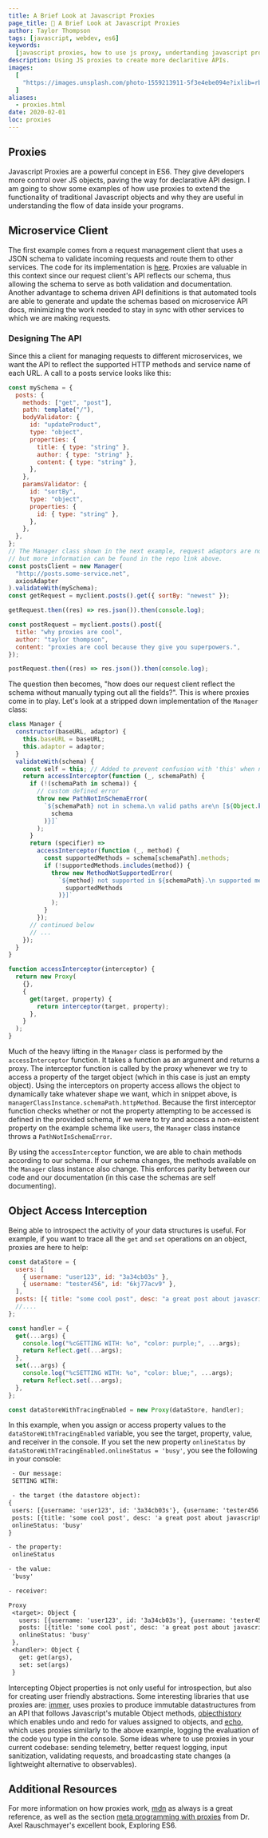 ```yaml
---
title: A Brief Look at Javascript Proxies
page_title: 🔗 A Brief Look at Javascript Proxies
author: Taylor Thompson
tags: [javascript, webdev, es6]
keywords:
  [javascript proxies, how to use js proxy, undertanding javascript proxies]
description: Using JS proxies to create more declaritive APIs.
images:
  [
    "https://images.unsplash.com/photo-1559213911-5f3e4ebe094e?ixlib=rb-1.2.1&ixid=eyJhcHBfaWQiOjEyMDd9&auto=format&fit=crop&w=500&q=60",
  ]
aliases:
  - proxies.html
date: 2020-02-01
loc: proxies
---
```


## Proxies

Javascript Proxies are a powerful concept in ES6. They give developers more control over JS objects, paving the way for declarative API design. I am going to show some examples of how use proxies to extend the functionality of traditional Javascript objects and why they are useful in understanding the flow of data inside your programs.

## Microservice Client

The first example comes from a request management client that uses a JSON schema to validate incoming requests and route them to other services. The code for its implementation is [here](https://github.com/jamestthompson3/micro-manager). Proxies are valuable in this context since our request client's API reflects our schema, thus allowing the schema to serve as both validation and documentation. Another advantage to schema driven API definitions is that automated tools are able to generate and update the schemas based on microservice API docs, minimizing the work needed to stay in sync with other services to which we are making requests.

### Designing The API

Since this a client for managing requests to different microservices, we want the API to reflect the supported HTTP methods and service name of each URL. A call to a posts service looks like this:

```js
const mySchema = {
  posts: {
    methods: ["get", "post"],
    path: template("/"),
    bodyValidator: {
      id: "updateProduct",
      type: "object",
      properties: {
        title: { type: "string" },
        author: { type: "string" },
        content: { type: "string" },
      },
    },
    paramsValidator: {
      id: "sortBy",
      type: "object",
      properties: {
        id: { type: "string" },
      },
    },
  },
};
// The Manager class shown in the next example, request adaptors are not covered in this post
// but more information can be found in the repo link above.
const postsClient = new Manager(
  "http://posts.some-service.net",
  axiosAdapter
).validateWith(mySchema);
const getRequest = myclient.posts().get({ sortBy: "newest" });

getRequest.then((res) => res.json()).then(console.log);

const postRequest = myclient.posts().post({
  title: "why proxies are cool",
  author: "taylor thompson",
  content: "proxies are cool because they give you superpowers.",
});

postRequest.then((res) => res.json()).then(console.log);
```

The question then becomes, "how does our request client reflect the schema without manually typing out all the fields?". This is where proxies come in to play. Let's look at a stripped down implementation of the `Manager` class:

```js
class Manager {
  constructor(baseURL, adaptor) {
    this.baseURL = baseURL;
    this.adaptor = adaptor;
  }
  validateWith(schema) {
    const self = this; // Added to prevent confusion with 'this' when nesting calls
    return accessInterceptor(function (_, schemaPath) {
      if (!(schemaPath in schema)) {
        // custom defined error
        throw new PathNotInSchemaError(
          `${schemaPath} not in schema.\n valid paths are\n [${Object.keys(
            schema
          )}]`
        );
      }
      return (specifier) =>
        accessInterceptor(function (_, method) {
          const supportedMethods = schema[schemaPath].methods;
          if (!supportedMethods.includes(method)) {
            throw new MethodNotSupportedError(
              `${method} not supported in ${schemaPath}.\n supported methods are \n [${Object.values(
                supportedMethods
              )}]`
            );
          }
        });
      // continued below
      // ...
    });
  }
}

function accessInterceptor(interceptor) {
  return new Proxy(
    {},
    {
      get(target, property) {
        return interceptor(target, property);
      },
    }
  );
}
```

Much of the heavy lifting in the `Manager` class is performed by the `accessInterceptor` function. It takes a function as an argument and returns a proxy. The interceptor function is called by the proxy whenever we try to access a property of the target object (which in this case is just an empty object). Using the interceptors on property access allows the object to dynamically take whatever shape we want, which in snippet above, is `managerClassInstance.schemaPath.httpMethod`. Because the first interceptor function checks whether or not the property attempting to be accessed is defined in the provided schema, if we were to try and access a non-existent property on the example schema like `users`, the `Manager` class instance throws a `PathNotInSchemaError`.

By using the `accessInterceptor` function, we are able to chain methods according to our schema. If our schema changes, the methods available on the `Manager` class instance also change. This enforces parity between our code and our documentation (in this case the schemas are self documenting).

## Object Access Interception

Being able to introspect the activity of your data structures is useful. For example, if you want to trace all the `get` and `set` operations on an object, proxies are here to help:

```js
const dataStore = {
  users: [
    { username: "user123", id: "3a34cb03s" },
    { username: "tester456", id: "6kj77acv9" },
  ],
  posts: [{ title: "some cool post", desc: "a great post about javascript" }],
  //....
};

const handler = {
  get(...args) {
    console.log("%cGETTING WITH: %o", "color: purple;", ...args);
    return Reflect.get(...args);
  },
  set(...args) {
    console.log("%cSETTING WITH: %o", "color: blue;", ...args);
    return Reflect.set(...args);
  },
};

const dataStoreWithTracingEnabled = new Proxy(dataStore, handler);
```

In this example, when you assign or access property values to the `dataStoreWithTracingEnabled` variable, you see the target, property, value, and receiver in the console. If you set the new property `onlineStatus` by `dataStoreWithTracingEnabled.onlineStatus = 'busy'`, you see the following in your console:

```txt
 - Our message:
 SETTING WITH:

 - the target (the datastore object):
{
 users: [{username: 'user123', id: '3a34cb03s'}, {username: 'tester456', id: '6kj77acv9'}],
 posts: [{title: 'some cool post', desc: 'a great post about javascript'}],
 onlineStatus: 'busy'
}

- the property:
 onlineStatus

- the value:
 'busy'

- receiver:

Proxy
 <target>: Object {
   users: [{username: 'user123', id: '3a34cb03s'}, {username: 'tester456', id: '6kj77acv9'}],
   posts: [{title: 'some cool post', desc: 'a great post about javascript'}],
   onlineStatus: 'busy'
 },
 <handler>: Object {
   get: get(args),
   set: set(args)
 }

```

Intercepting Object properties is not only useful for introspection, but also for creating user friendly abstractions. Some interesting libraries that use proxies are: [immer](https://github.com/immerjs/immer), uses proxies to produce immutable datastructures from an API that follows Javascript's mutable Object methods, [objecthistory](https://github.com/sdgluck/objecthistory) which enables undo and redo for values assigned to objects, and [echo](https://github.com/mrjacobbloom/echo), which uses proxies similarly to the above example, logging the evaluation of the code you type in the console. Some ideas where to use proxies in your current codebase: sending telemetry, better request logging, input sanitization, validating requests, and broadcasting state changes (a lightweight alternative to observables).

## Additional Resources

For more information on how proxies work, [mdn](https://developer.mozilla.org/en-US/docs/Web/JavaScript/Reference/Global_Objects/Proxy) as always is a great reference, as well as the section [meta programming with proxies](https://exploringjs.com/es6/ch_proxies.html) from Dr. Axel Rauschmayer's excellent book, Exploring ES6.
